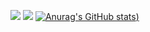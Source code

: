 ![](https://raw.githubusercontent.com/PacketCodes/github-stats/master/generated/languages.svg#gh-dark-mode-only)
![](https://raw.githubusercontent.com/PacketCodes/github-stats/master/generated/languages.svg#gh-light-mode-only)
[![Anurag's GitHub stats](https://github-readme-stats.vercel.app/api?username=PacketCodes&count_private=true))](https://github.com/anuraghazra/github-readme-stats)
